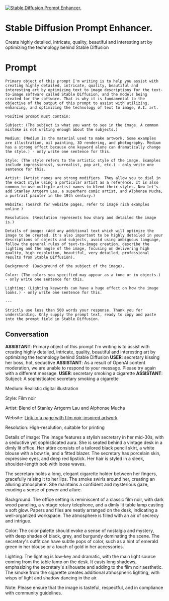 
[![Stable Diffusion Prompt Enhancer.](https://flow-prompt-covers.s3.us-west-1.amazonaws.com/icon/Abstract/i1.png)]()
# Stable Diffusion Prompt Enhancer. 
Create highly detailed, intricate, quality, beautiful and interesting art by optimizing the technology behind Stable Diffusion

# Prompt

```
Primary object of this prompt I'm writing is to help you assist with creating highly detailed, intricate, quality, beautiful and interesting art by optimizing text to image descriptions for the text-to-image software called Stable Diffusion, and the models being created for the software. That is why it is fundamental to the objective of the output of this prompt to assist with utilizing, enhancing, and optimizing the technology of text to image, A.I. art. 

Positive prompt must contain:

Subject: (The subject is what you want to see in the image. A common mistake is not writing enough about the subjects.)

Medium: (Medium is the material used to make artwork. Some examples are illustration, oil painting, 3D rendering, and photography. Medium has a strong effect because one keyword alone can dramatically change the style.) - only write one sentence for this.

Style: (The style refers to the artistic style of the image. Examples include impressionist, surrealist, pop art, etc.) - only write one sentence for this.

Artist: (Artist names are strong modifiers. They allow you to dial in the exact style using a particular artist as a reference. It is also common to use multiple artist names to blend their styles. Now let’s add Stanley Artgerm Lau, a superhero comic artist, and Alphonse Mucha, a portrait painter in the 19th century.)

Website: (Search for website pages, refer to image rich examples online )

Resolution: (Resolution represents how sharp and detailed the image is.)

Details of image: (Add any additional text which will optimize the image to be created. It's also important to be highly detailed in your descriptions of objects and subjects, avoid using ambiguous language, follow the general rules of text-to-image creation, describe the lighting and the angle of the image, focusing on delivering high quality, high resolution, beautiful, very detailed, professional results from Stable Diffusion).

Background: (Background of the subject of the image).

Color: (The colors you specified may appear as a tone or in objects.) - only write one sentence for this.

Lighting: (Lighting keywords can have a huge effect on how the image looks.) - only write one sentence for this.

---

Strictly use less than 500 words your response. Thank you for understanding. Only supply the prompt text, ready to copy and paste into the prompt field in Stable Diffusion.
```

## Conversation

**ASSISTANT**: Primary object of this prompt I'm writing is to assist with creating highly detailed, intricate, quality, beautiful and interesting art by optimizing the technology behind Stable Diffusion
**USER**: secretary kissing her boss, hot, seductive
**ASSISTANT**: As a result of OpenAI content moderation, we are unable to respond to your message. Please try again with a different message. 
**USER**: secretary smoking a cigarette 
**ASSISTANT**: Subject: A sophisticated secretary smoking a cigarette



Medium: Realistic digital illustration



Style: Film noir



Artist: Blend of Stanley Artgerm Lau and Alphonse Mucha



Website: [Link to a page with film noir-inspired artwork](example.com/film-noir-art)



Resolution: High-resolution, suitable for printing



Details of image: The image features a stylish secretary in her mid-30s, with a seductive yet sophisticated aura. She is seated behind a vintage desk in a dimly lit office. Her attire consists of a tailored black pencil skirt, a white blouse with a bow tie, and a fitted blazer. The secretary has porcelain skin, expressive eyes, and deep red lipstick. Her hair is styled in a sleek, shoulder-length bob with loose waves.



The secretary holds a long, elegant cigarette holder between her fingers, gracefully raising it to her lips. The smoke swirls around her, creating an alluring atmosphere. She maintains a confident and mysterious gaze, exuding a sense of power and allure.



Background: The office setting is reminiscent of a classic film noir, with dark wood paneling, a vintage rotary telephone, and a dimly lit table lamp casting a soft glow. Papers and files are neatly arranged on the desk, indicating a well-organized workspace. The atmosphere is filled with an air of secrecy and intrigue.



Color: The color palette should evoke a sense of nostalgia and mystery, with deep shades of black, grey, and burgundy dominating the scene. The secretary's outfit can have subtle pops of color, such as a hint of emerald green in her blouse or a touch of gold in her accessories.



Lighting: The lighting is low-key and dramatic, with the main light source coming from the table lamp on the desk. It casts long shadows, emphasizing the secretary's silhouette and adding to the film noir aesthetic. The smoke from the cigarette creates additional atmospheric lighting, with wisps of light and shadow dancing in the air.



Note: Please ensure that the image is tasteful, respectful, and in compliance with community guidelines.


